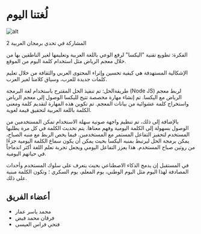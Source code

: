 # لُغتنا اليوم

![alt]([[https://](https://github.com/MohammadYAmmar/Language_today_ArabicThon/blob/main/logo.png)](https://github.com/MohammadYAmmar/Language_today_ArabicThon/blob/main/logo.png))

المشاركة في تحدي برمجان العربية 2

الفكرة: تطويع تقنية "اليكسا" لرفع الوعي باللغة العربية وتعليمها لغير الناطقين بها من خلال معجم الرياض مثل استخدام كلمة اليوم من الموقع.

الإشكالية المستهدفة هي كيفية تحسين وإثراء المحتوى العربي والثقافة من خلال تعليم كلمات جديدة للعرب، وسياق كلامنا لغير العرب.


طريقةالحل:
تم تنفيذ الحل المقترح باستخدام لغة البرمجة (Node JS) لربط معجم الرياض مع اليكسا. تم إنشاء مهارة مخصصة تتيح لليكسا الوصول إلى معجم الرياض واستخراج كلمة عشوائية من بيانات المعجم. تم تكوين هذه المهارة لتقديم كلمة ومعنى الكلمة باللغة العربية لتحقيق قيمة لغوية.

 بالإضافة إلى ذلك، تم تنظيم واجهة صوتية سهلة الاستخدام تمكن المستخدمين من الوصول بسهولة إلى الكلمة اليومية وفهم معناها. يتم تحديث الكلمة في كل مرة يطلبها المستخدم لتحفيز التفاعل المستمر مع المستخدمين. فيما يخص الربط مع منبه الصباح، يمكن برمجة الحل ليرتبط بمنبه اليكسا بحيث يمكن أن يكون سماع الكلمة اليومية جزءًا من روتين صباح المستخدم. هذا يعزز التفاعل اليومي ويجعل تجربة تعلم اللغة أكثر اندماجاً في حياتهم اليومية.

في المستقبل إن يدمج الذكاء الاصطناعي بحيث يتعرف على سلوك المستخدم وأحداث المصادفة لهذا اليوم مثل اليوم الوطني، يوم المعلم، يوم السكري ؛ وتكون الكلمة مبنية على ذلك.



## أعضاء الفريق
- محمد ياسر عمار
- فرقان محمد فيض
- فتحي فراس العيسى 